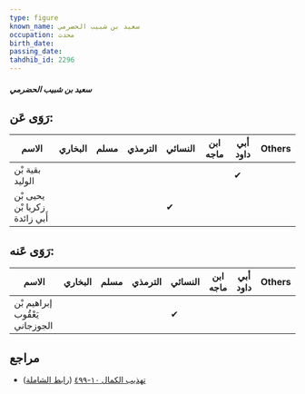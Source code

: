 ```yaml
---
type: figure
known_name: سعيد بن شبيب الحضرمي
occupation: محدث
birth_date:
passing_date:
tahdhib_id: 2296
---
```

##### سعيد بن شبيب الحضرمي

## رَوَى عَن:
| الاسم                         | البخاري | مسلم | الترمذي | النسائي | ابن ماجه | أبي داود | Others |
| ----------------------------- | ------- | ---- | ------- | ------- | -------- | -------- | ------ |
| بقية بْن الوليد               |         |      |         |         |          | ✔        |        |
| يحيى بْن زكريا بْن أَبي زائدة |         |      |         | ✔       |          |          |        |
## رَوَى عَنه:
| الاسم                          | البخاري | مسلم | الترمذي | النسائي | ابن ماجه | أبي داود | Others |
| ------------------------------ | ------- | ---- | ------- | ------- | -------- | -------- | ------ |
| إبراهيم بْن يَعْقُوب الجوزجاني |         |      |         | ✔       |          |          |        |
## مراجع
- [تهذيب الكمال ١٠-٤٩٩](obsidian://open?vault=Tahdhib-al-Kamal&file=Figures/٢٢٩٦-سعيد%20بن%20شبيب%20الحضرمي) ([رابط الشاملة](https://shamela.ws/book/3722/5271))